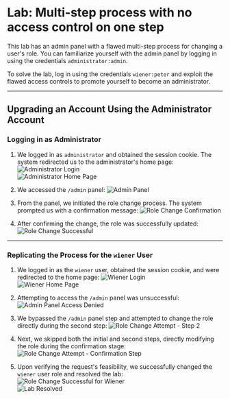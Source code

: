 # Lab: Multi-step process with no access control on one step

This lab has an admin panel with a flawed multi-step process for changing a user's role.
You can familiarize yourself with the admin panel by logging in using the credentials `administrator:admin`.

To solve the lab, log in using the credentials `wiener:peter` and exploit the flawed access controls to promote yourself to become an administrator.

---

## Upgrading an Account Using the Administrator Account

### Logging in as Administrator
1. We logged in as `administrator` and obtained the session cookie. The system redirected us to the administrator's home page:
   ![Administrator Login](https://github.com/user-attachments/assets/410f4d02-75e1-4230-8012-4cc30b245c01)  
   ![Administrator Home Page](https://github.com/user-attachments/assets/4577e131-4950-4267-ab43-8a450c45df35)

2. We accessed the `/admin` panel:
   ![Admin Panel](https://github.com/user-attachments/assets/294af614-56ed-45ce-8f14-b062822d9096)

3. From the panel, we initiated the role change process. The system prompted us with a confirmation message:
   ![Role Change Confirmation](https://github.com/user-attachments/assets/83474be2-7ad9-472b-86bd-a1250ca36fe1)

4. After confirming the change, the role was successfully updated:
   ![Role Change Successful](https://github.com/user-attachments/assets/1419b2a5-0176-45b6-9035-951e2cd357c8)

---

### Replicating the Process for the `wiener` User
1. We logged in as the `wiener` user, obtained the session cookie, and were redirected to the home page:
   ![Wiener Login](https://github.com/user-attachments/assets/6815b1ec-7112-4ac4-ae06-4064714309fb)  
   ![Wiener Home Page](https://github.com/user-attachments/assets/87823a93-304b-48a3-8827-b632516c267b)

2. Attempting to access the `/admin` panel was unsuccessful:
   ![Admin Panel Access Denied](https://github.com/user-attachments/assets/83c19adf-22c4-492d-8eb0-7ba6596ca128)

3. We bypassed the `/admin` panel step and attempted to change the role directly during the second step:
   ![Role Change Attempt - Step 2](https://github.com/user-attachments/assets/7ab76025-cdb8-41f9-b929-28715a47d21d)

4. Next, we skipped both the initial and second steps, directly modifying the role during the confirmation stage:
   ![Role Change Attempt - Confirmation Step](https://github.com/user-attachments/assets/5216d2e2-d01b-49a5-80f1-51dc3b0589c6)

5. Upon verifying the request's feasibility, we successfully changed the `wiener` user role and resolved the lab:
   ![Role Change Successful for Wiener](https://github.com/user-attachments/assets/107c195f-bc6c-4edb-82a7-8bd4fc4d7231)  
   ![Lab Resolved](https://github.com/user-attachments/assets/06d0309f-88fc-4a46-852c-a71e11829704)












